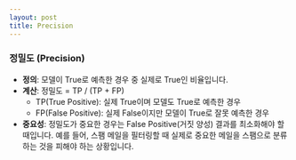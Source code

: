 ```yaml
---
layout: post
title: Precision
---
```


### 정밀도 (Precision)

- **정의**: 모델이 True로 예측한 경우 중 실제로 True인 비율입니다.
- **계산**: 정밀도 = TP / (TP + FP)
    - TP(True Positive): 실제 True이며 모델도 True로 예측한 경우
    - FP(False Positive): 실제 False이지만 모델이 True로 잘못 예측한 경우
- **중요성**: 정밀도가 중요한 경우는 False Positive(거짓 양성) 결과를 최소화해야 할 때입니다. 예를 들어, 스팸 메일을 필터링할 때 실제로 중요한 메일을 스팸으로 분류하는 것을 피해야 하는 상황입니다.